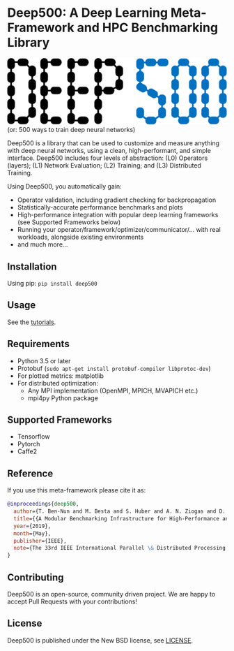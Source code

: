 Deep500: A Deep Learning Meta-Framework and HPC Benchmarking Library
====================================================================

![Deep500](deep500.svg)
<br />
(or: 500 ways to train deep neural networks)


Deep500 is a library that can be used to customize and measure anything with deep neural networks, using a clean, high-performant, and simple interface. Deep500 includes four levels of abstraction: (L0) Operators (layers); (L1) Network Evaluation; (L2) Training; and (L3) Distributed Training.

Using Deep500, you automatically gain:
* Operator validation, including gradient checking for backpropagation
* Statistically-accurate performance benchmarks and plots
* High-performance integration with popular deep learning frameworks (see Supported Frameworks below)
* Running your operator/framework/optimizer/communicator/... with real workloads, alongside existing environments
* and much more...

## Installation

Using pip: `pip install deep500`

## Usage

See the [tutorials](https://github.com/deep500/deep500/tree/master/tutorials).

## Requirements
 * Python 3.5 or later
 * Protobuf (`sudo apt-get install protobuf-compiler libprotoc-dev`)
 * For plotted metrics: matplotlib
 * For distributed optimization:
     * Any MPI implementation (OpenMPI, MPICH, MVAPICH etc.)
     * mpi4py Python package

## Supported Frameworks
 * Tensorflow
 * Pytorch
 * Caffe2

## Reference

If you use this meta-framework please cite it as:
```bibtex
@inproceedings{deep500,
  author={T. Ben-Nun and M. Besta and S. Huber and A. N. Ziogas and D. Peter and T. Hoefler},
  title={{A Modular Benchmarking Infrastructure for High-Performance and Reproducible Deep Learning}},
  year={2019},
  month={May},
  publisher={IEEE},
  note={The 33rd IEEE International Parallel \& Distributed Processing Symposium (IPDPS'19)},
}
```

## Contributing

Deep500 is an open-source, community driven project. We are happy to accept Pull Requests with your contributions!
 
## License

Deep500 is published under the New BSD license, see [LICENSE](https://github.com/deep500/deep500/blob/master/LICENSE).

